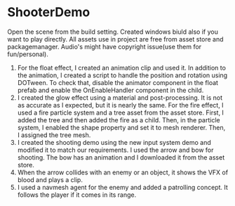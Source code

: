 # ShooterDemo

Open the scene from the build setting.
Created windows biuld also if you want to play directly.
All assets use in project are free from asset store and packagemanager.
Audio's might have copyright issue(use them for fun/personal).

1. For the float effect, I created an animation clip and used it. In addition to the animation, I created a script to handle the position and rotation using DOTween. To check that, disable the animator component in the float prefab and enable the OnEnableHandler component in the child.
2. I created the glow effect using a material and post-processing. It is not as accurate as I expected, but it is nearly the same. For the fire effect, I used a fire particle system and a tree asset from the asset store. First, I added the tree and then added the fire as a child. Then, in the particle system, I enabled the shape property and set it to mesh renderer. Then, I assigned the tree mesh.
3. I created the shooting demo using the new input system demo and modified it to match our requirements. I used the arrow and bow for shooting. The bow has an animation and I downloaded it from the asset store.
4. When the arrow collides with an enemy or an object, it shows the VFX of blood and plays a clip.
5. I used a navmesh agent for the enemy and added a patrolling concept. It follows the player if it comes in its range.